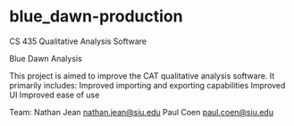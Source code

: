 # blue_dawn-production
CS 435 Qualitative Analysis Software

Blue Dawn Analysis

This project is aimed to improve the CAT qualitative analysis software.
It primarily includes:
    Improved importing and exporting capabilities
    Improved UI
    Improved ease of use

Team:
    Nathan Jean   nathan.jean@siu.edu
    Paul Coen     paul.coen@siu.edu
    
